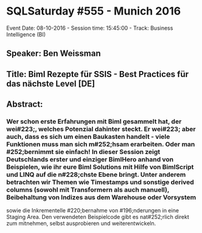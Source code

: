 # SQLSaturday #555 - Munich 2016
Event Date: 08-10-2016 - Session time: 15:45:00 - Track: Business Intelligence  (BI)
## Speaker: Ben Weissman
## Title: Biml Rezepte für SSIS - Best Practices für das nächste Level [DE]
## Abstract:
### Wer schon erste Erfahrungen mit Biml gesammelt hat, der wei#223;, welches Potenzial dahinter steckt. Er wei#223; aber auch, dass es sich um einen Baukasten handelt - viele Funktionen muss man sich m#252;hsam erarbeiten. Oder man #252;bernimmt sie einfach! In dieser Session zeigt Deutschlands erster und einziger BimlHero anhand von Beispielen, wie ihr eure Biml Solutions mit Hilfe von BimlScript und LINQ auf die n#228;chste Ebene bringt. Unter anderem betrachten wir Themen wie Timestamps und sonstige derived columns (sowohl mit Transformern als auch manuell), Beibehaltung von Indizes aus dem Warehouse oder Vorsystem
sowie die Inkrementelle #220;bernahme von #196;nderungen in eine Staging Area. Den verwendeten Beispielcode gibt es nat#252;rlich direkt zum mitnehmen, selbst ausprobieren und weiterentwickeln.

